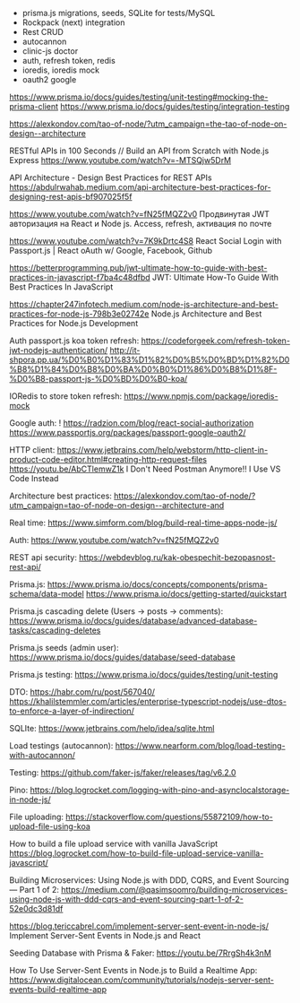 - prisma.js migrations, seeds, SQLite for tests/MySQL
- Rockpack (next) integration
- Rest CRUD
- autocannon
- clinic-js doctor
- auth, refresh token, redis
- ioredis, ioredis mock
- oauth2 google

https://www.prisma.io/docs/guides/testing/unit-testing#mocking-the-prisma-client
https://www.prisma.io/docs/guides/testing/integration-testing

https://alexkondov.com/tao-of-node/?utm_campaign=the-tao-of-node-on-design--architecture

RESTful APIs in 100 Seconds // Build an API from Scratch with Node.js Express
https://www.youtube.com/watch?v=-MTSQjw5DrM

API Architecture - Design Best Practices for REST APIs
https://abdulrwahab.medium.com/api-architecture-best-practices-for-designing-rest-apis-bf907025f5f

https://www.youtube.com/watch?v=fN25fMQZ2v0
Продвинутая JWT авторизация на React и Node js. Access, refresh, активация
по почте

https://www.youtube.com/watch?v=7K9kDrtc4S8  React Social Login with Passport.js | React oAuth w/ Google, Facebook,
Github

https://betterprogramming.pub/jwt-ultimate-how-to-guide-with-best-practices-in-javascript-f7ba4c48dfbd  JWT: Ultimate
How-To Guide With Best Practices In JavaScript

https://chapter247infotech.medium.com/node-js-architecture-and-best-practices-for-node-js-798b3e02742e  Node.js
Architecture and Best Practices for Node.js Development

Auth passport.js koa token refresh:
https://codeforgeek.com/refresh-token-jwt-nodejs-authentication/
http://it-shpora.pp.ua/%D0%B0%D1%83%D1%82%D0%B5%D0%BD%D1%82%D0%B8%D1%84%D0%B8%D0%BA%D0%B0%D1%86%D0%B8%D1%8F-%D0%B8-passport-js-%D0%BD%D0%B0-koa/

IORedis to store token refresh:
https://www.npmjs.com/package/ioredis-mock

Google auth:
! https://radzion.com/blog/react-social-authorization
https://www.passportjs.org/packages/passport-google-oauth2/

HTTP client:
https://www.jetbrains.com/help/webstorm/http-client-in-product-code-editor.html#creating-http-request-files
https://youtu.be/AbCTlemwZ1k  I Don't Need Postman Anymore!! I Use VS Code Instead

Architecture best practices:
https://alexkondov.com/tao-of-node/?utm_campaign=tao-of-node-on-design--architecture-and

Real time:
https://www.simform.com/blog/build-real-time-apps-node-js/

Auth:
https://www.youtube.com/watch?v=fN25fMQZ2v0

REST api security:
https://webdevblog.ru/kak-obespechit-bezopasnost-rest-api/

Prisma.js:
https://www.prisma.io/docs/concepts/components/prisma-schema/data-model
https://www.prisma.io/docs/getting-started/quickstart

Prisma.js cascading delete (Users -> posts -> comments):
https://www.prisma.io/docs/guides/database/advanced-database-tasks/cascading-deletes

Prisma.js seeds (admin user):
https://www.prisma.io/docs/guides/database/seed-database

Prisma.js testing:
https://www.prisma.io/docs/guides/testing/unit-testing

DTO:
https://habr.com/ru/post/567040/
https://khalilstemmler.com/articles/enterprise-typescript-nodejs/use-dtos-to-enforce-a-layer-of-indirection/

SQLIte:
https://www.jetbrains.com/help/idea/sqlite.html

Load testings (autocannon):
https://www.nearform.com/blog/load-testing-with-autocannon/

Testing:
https://github.com/faker-js/faker/releases/tag/v6.2.0

Pino:
https://blog.logrocket.com/logging-with-pino-and-asynclocalstorage-in-node-js/

File uploading:
https://stackoverflow.com/questions/55872109/how-to-upload-file-using-koa

How to build a file upload service with vanilla JavaScript
https://blog.logrocket.com/how-to-build-file-upload-service-vanilla-javascript/

Building Microservices: Using Node.js with DDD, CQRS, and Event Sourcing — Part 1 of 2:
https://medium.com/@qasimsoomro/building-microservices-using-node-js-with-ddd-cqrs-and-event-sourcing-part-1-of-2-52e0dc3d81df

https://blog.tericcabrel.com/implement-server-sent-event-in-node-js/  Implement Server-Sent Events in Node.js and React

Seeding Database with Prisma & Faker:
https://youtu.be/7RrgSh4k3nM

How To Use Server-Sent Events in Node.js to Build a Realtime App:
https://www.digitalocean.com/community/tutorials/nodejs-server-sent-events-build-realtime-app
